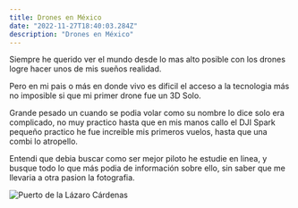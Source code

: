 ```yaml
---
title: Drones en México
date: "2022-11-27T18:40:03.284Z"
description: "Drones en México"
---
```


Siempre he querido ver el mundo desde lo mas alto posible con los drones logre hacer unos de mis sueños realidad.

Pero en mi pais o más en donde vivo es dificil el acceso a la tecnologia más no imposible si que mi primer drone fue un 3D Solo.

Grande pesado un cuando se podia volar como su nombre lo dice solo era complicado, no muy practico hasta que en mis manos callo el DJI Spark pequeño practico he fue increible mis primeros vuelos, hasta que una combi lo atropello.

Entendi que debia buscar como ser mejor piloto he estudie en linea, y busque todo lo que más podia de información sobre ello, sin saber que me llevaria a otra pasion la fotografia.

![Puerto de la Lázaro Cárdenas](./DJI_0007.jpg)
